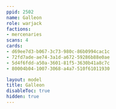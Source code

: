 ```yaml
---
ppid: 2502
name: Galleon
role: warjack
factions:
- mercenaries
scans: 4
cards:
- d69ee7d3-b067-3c73-980c-86b0994cac1c
- 72fd7ade-ae74-3a1d-a672-59286b88e0ae
- 5d4f6fdd-a50a-3601-81f5-3630b41a8c7c
- 80004b04-1007-3068-a4a7-510f61011930

layout: model
title: Galleon
disableToc: true
hidden: true
---
```

